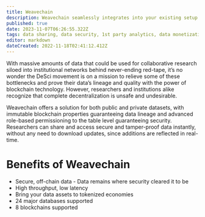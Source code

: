 ```yaml
---
title: Weavechain
description: Weavechain seamlessly integrates into your existing setup and gives your data  the power of Web3.
published: true
date: 2023-11-07T06:26:55.322Z
tags: data sharing, data security, 1st party analytics, data monetization, data lineage
editor: markdown
dateCreated: 2022-11-18T02:41:12.412Z
---
```


With massive amounts of data that could be used for collaborative research siloed into institutional networks behind never-ending red-tape, it’s no wonder the DeSci movement is on a mission to relieve some of these bottlenecks and prove their data’s lineage and quality with the power of blockchain technology. However, researchers and institutions alike recognize that complete decentralization is unsafe and undesirable. 

Weavechain offers a solution for both public and private datasets, with immutable blockchain properties guaranteeing data lineage and advanced role-based permissioning to the table level guaranteeing security. Researchers can share and access secure and tamper-proof data instantly, without any need to download updates, since additions are reflected in real-time. 

# Benefits of Weavechain

- Secure, off-chain data - Data remains where security cleared it to be
- High throughput, low latency
- Bring your data assets to tokenized economies
- 24 major databases supported
- 8 blockchains supported



